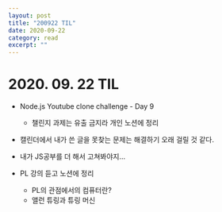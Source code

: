 ```yaml
---
layout: post
title: "200922 TIL" 
date: 2020-09-22
category: read 
excerpt: ""
---
```


# 2020. 09. 22 TIL

* Node.js Youtube clone challenge - Day 9
  
  * 챌린지 과제는 유출 금지라 개인 노션에 정리
* 캘린더에서 내가 쓴 글을 못찾는 문제는 해결하기 오래 걸릴 것 같다.
* 내가 JS공부를 더 해서 고쳐봐야지...
* PL 강의 듣고 노션에 정리
  * PL의 관점에서의 컴퓨터란?
  * 앨런 튜링과 튜링 머신
